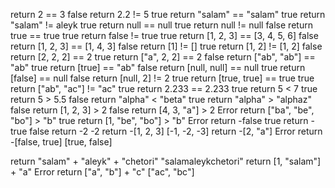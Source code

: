 return 2 == 3
false
return 2.2 != 5
true
return "salam" == "salam"
true
return "salam" != aleyk
true
return null == null
true
return null != null
false
return true == true
true
return false != true
true
return [1, 2, 3] == [3, 4, 5, 6]
false
return [1, 2, 3] == [1, 4, 3]
false
return [1] != []
true
return [1, 2] != [1, 2]
false
return [2, 2, 2] == 2
true
return ["a", 2, 2] == 2
false
return ["ab", "ab"] == "ab"
true
return [true] == "ab"
false
return [null, null] == null
true
return [false] == null
false
return [null, 2] != 2
true
return [true, true] == true
true
return ["ab", "ac"] != "ac"
true
return 2.233 == 2.233
true
return 5 < 7
true
return 5 > 5.5
false
return "alpha" < "beta"
true
return "alpha" > "alphaz"
false
return [1, 2, 3] > 2
false
return [4, 3, "a"] > 2
Error
return ["ba", "be", "bo"] > "b"
true
return [1, "be", "bo"] > "b"
Error
return -false
true
return -true
false
return -2
-2
return -[1, 2, 3]
[-1, -2, -3]
return -[2, "a"]
Error
return -[false, true]
[true, false]

return "salam" + "aleyk" + "chetori"
"salamaleykchetori"
return [1, "salam"] + "a"
Error
return ["a", "b"] + "c"
["ac", "bc"]

